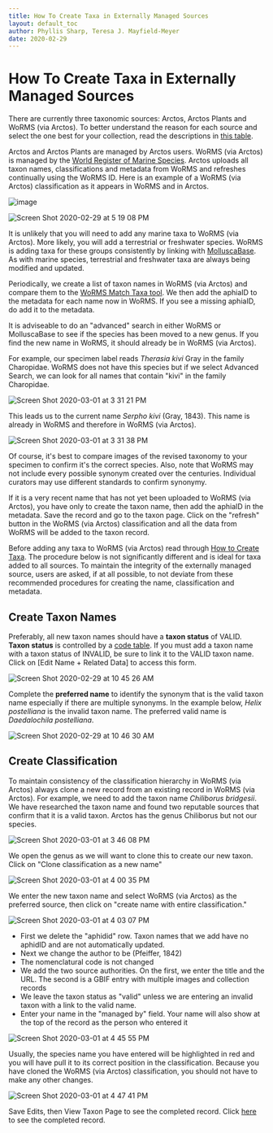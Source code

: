```yaml
---
title: How To Create Taxa in Externally Managed Sources
layout: default_toc
author: Phyllis Sharp, Teresa J. Mayfield-Meyer
date: 2020-02-29
---
```


# How To Create Taxa in Externally Managed Sources

There are currently three taxonomic sources: Arctos, Arctos Plants and WoRMS (via Arctos).  To better understand the reason for each source and select the one best for your collection, read the descriptions in [this table](https://arctos.database.museum/info/ctDocumentation.cfm?table=CTTAXONOMY_SOURCE).

Arctos and Arctos Plants are managed by Arctos users.  WoRMS (via Arctos) is managed by the [World Register of Marine Species](http://www.marinespecies.org/).  Arctos uploads all taxon names, classifications and metadata from WoRMS and refreshes continually using the WoRMS ID.  Here is an example of a WoRMS (via Arctos) classification as it appears in WoRMS and in Arctos.

![image](https://user-images.githubusercontent.com/15368365/75610598-e4b4b680-5acf-11ea-9ead-d646ae0a597a.png)

![Screen Shot 2020-02-29 at 5 19 08 PM](https://user-images.githubusercontent.com/15368365/75617089-a4792680-5b17-11ea-82d9-6a5a0da8ab75.png)

It is unlikely that you will need to add any marine taxa to WoRMS (via Arctos).  More likely, you will add a terrestrial or freshwater species.  WoRMS is adding taxa for these groups consistently by linking with [MolluscaBase](http://molluscabase.org/index.php).  As with marine species, terrestrial and freshwater taxa are always being modified and updated.  

Periodically, we create a list of taxon names in WoRMS (via Arctos) and compare them to the [WoRMS Match Taxa tool](http://www.marinespecies.org/aphia.php?p=match).  We then add the aphiaID to the metadata for each name now in WoRMS.  If you see a missing aphiaID, do add it to the metadata.

It is adviseable to do an "advanced" search in either WoRMS or MolluscaBase to see if the species has been moved to a new genus.  If you find the new name in WoRMS, it should already be in WoRMS (via Arctos).  

For example, our specimen label reads _Therasia kivi_ Gray in the family Charopidae.  WoRMS does not have this species but if we select Advanced Search, we can look for all names that contain "kivi" in the family Charopidae.  

![Screen Shot 2020-03-01 at 3 31 21 PM](https://user-images.githubusercontent.com/15368365/75636613-7827dd80-5bdd-11ea-9200-fb4cb56392b0.png)

This leads us to the current name _Serpho kivi_ (Gray, 1843).  This name is already in WoRMS and therefore in WoRMS (via Arctos). 

![Screen Shot 2020-03-01 at 3 31 38 PM](https://user-images.githubusercontent.com/15368365/75636644-b2917a80-5bdd-11ea-85c8-a11226b5fa6a.png)

Of course, it's best to compare images of the revised taxonomy to your specimen to confirm it's the correct species. Also, note that WoRMS may not include every possible synonym created over the centuries. Individual curators may use different standards to confirm synonymy.  

If it is a very recent name that has not yet been uploaded to WoRMS (via Arctos), you have only to create the taxon name, then add the aphiaID in the metadata.  Save the record and go to the taxon page.  Click on the "refresh" button in the WoRMS (via Arctos) classification and all the data from WoRMS will be added to the taxon record.

Before adding any taxa to WoRMS (via Arctos) read through [How to Create Taxa](https://handbook.arctosdb.org/how_to/How-to-Create-Taxa.html).  The procedure below is not significantly different and is ideal for taxa added to all sources.  To maintain the integrity of the externally managed source, users are asked, if at all possible, to not deviate from these recommended procedures for creating the name, classification and metadata.

## Create Taxon Names

Preferably, all new taxon names should have a **taxon status** of VALID.  **Taxon status** is controlled by a [code table](http://arctos.database.museum/info/ctDocumentation.cfm?table=CTTAXON_STATUS).  If you must add a taxon name with a taxon status of INVALID, be sure to link it to the VALID taxon name. Click on [Edit Name + Related Data] to access this form.

![Screen Shot 2020-02-29 at 10 45 26 AM](https://user-images.githubusercontent.com/15368365/75612460-d15e1700-5ae0-11ea-907b-407dbb61f3d4.png)

Complete the **preferred name** to identify the synonym that is the valid taxon name especially if there are multiple synonyms.  In the example below, _Helix postelliana_ is the invalid taxon name.  The preferred valid name is _Daedalochila postelliana_.

![Screen Shot 2020-02-29 at 10 46 30 AM](https://user-images.githubusercontent.com/15368365/75612481-fd799800-5ae0-11ea-9555-27914da175d1.png)

## Create Classification

To maintain consistency of the classification hierarchy in WoRMS (via Arctos) always clone a new record from an existing record in WoRMS (via Arctos).  For example, we need to add the taxon name _Chiliborus bridgesii_.  We have researched the taxon name and found two reputable sources that confirm that it is a valid taxon. Arctos has the genus Chiliborus but not our species.  

![Screen Shot 2020-03-01 at 3 46 08 PM](https://user-images.githubusercontent.com/15368365/75635682-4a3e9b00-5bd5-11ea-9451-14eafc44f9ae.png)

We open the genus as we will want to clone this to create our new taxon. Click on "Clone classification as a new name"

![Screen Shot 2020-03-01 at 4 00 35 PM](https://user-images.githubusercontent.com/15368365/75635769-dcdf3a00-5bd5-11ea-8176-b4991eebb63d.png)

We enter the new taxon name and select WoRMS (via Arctos) as the preferred source, then click on "create name with entire classification."

![Screen Shot 2020-03-01 at 4 03 07 PM](https://user-images.githubusercontent.com/15368365/75635803-2fb8f180-5bd6-11ea-89a7-ee318d00dc38.png)

- First we delete the "aphidid" row.  Taxon names that we add have no aphidID and are not automatically updated. 
- Next we change the author to be (Pfeiffer, 1842)
- The nomenclatural code is not changed
- We add the two source authorities.  On the first, we enter the title and the URL.  The second is a GBIF entry with multiple images and collection records
- We leave the taxon status as "valid" unless we are entering an invalid taxon with a link to the valid name.  
- Enter your name in the "managed by" field.  Your name will also show at the top of the record as the person who entered it 

![Screen Shot 2020-03-01 at 4 45 55 PM](https://user-images.githubusercontent.com/15368365/75636454-377b9480-5bdc-11ea-96e4-429c4910cdc2.png)

Usually, the species name you have entered will be highlighted in red and you will have pull it to its correct position in the classification.  Because you have cloned the WoRMS (via Arctos) classification, you should not have to make any other changes.

![Screen Shot 2020-03-01 at 4 47 41 PM](https://user-images.githubusercontent.com/15368365/75636479-698cf680-5bdc-11ea-81e6-85d8f6381460.png)

Save Edits, then View Taxon Page to see the completed record.  Click [here](https://arctos.database.museum/name/Chiliborus%20bridgesii) to see the completed record. 


